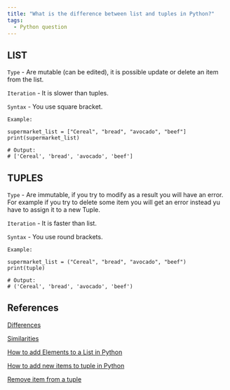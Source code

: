 ```yaml
---
title: "What is the difference between list and tuples in Python?"
tags:
  - Python question
---
```


## LIST

`Type` - Are mutable (can be edited), it is possible update or delete an item from the list.

`Iteration` - It is slower than tuples.

`Syntax` - You use square bracket.

`Example:`

```python3
supermarket_list = ["Cereal", "bread", "avocado", "beef"]
print(supermarket_list)

# Output:
# ['Cereal', 'bread', 'avocado', 'beef']
```

## TUPLES

`Type` - Are immutable, if you try to modify as a result you will have an error. For example if you try to delete some item you will get an error instead yu have to assign it to a new Tuple. 

`Iteration` - It is faster than list.

`Syntax` - You use round brackets.

`Example:`
  
```python3
supermarket_list = ("Cereal", "bread", "avocado", "beef")
print(tuple)

# Output:
# ('Cereal', 'bread', 'avocado', 'beef')
```

## References

[Differences](https://www.tutorialspoint.com/difference-between-list-and-tuples-in-python)

[Similarities](https://www.tutorialspoint.com/What-are-the-differences-and-similarities-between-tuples-and-lists-in-Python)

[How to add Elements to a List in Python](https://www.journaldev.com/33182/python-add-to-list)

[How to add new items to tuple in Python](https://www.codespeedy.com/add-new-items-to-tuple-in-python/)

[Remove item from a tuple](https://www.tutorialgateway.org/python-program-to-remove-an-item-from-tuple/)